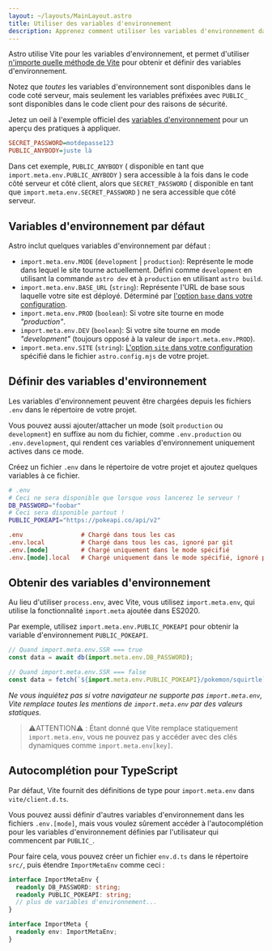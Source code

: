 ```yaml
---
layout: ~/layouts/MainLayout.astro
title: Utiliser des variables d'environnement
description: Apprenez comment utiliser les variables d'environnement dans un projet Astro.
---
```


Astro utilise Vite pour les variables d'environnement, et permet d'utiliser [n'importe quelle méthode de Vite](https://vitejs.dev/guide/env-and-mode.html) pour obtenir et définir des variables d'environnement.

Notez que _toutes_ les variables d'environnement sont disponibles dans le code coté serveur, mais seulement les variables préfixées avec `PUBLIC_` sont disponibles dans le code client pour des raisons de sécurité.

Jetez un oeil à l'exemple officiel des [variables d'environnement](https://github.com/withastro/astro/tree/main/examples/env-vars) pour un aperçu des pratiques à appliquer.

```ini
SECRET_PASSWORD=motdepasse123
PUBLIC_ANYBODY=juste là
```

Dans cet exemple, `PUBLIC_ANYBODY` ( disponible en tant que `import.meta.env.PUBLIC_ANYBODY` ) sera accessible à la fois dans le code côté serveur et côté client, alors que `SECRET_PASSWORD` ( disponible en tant que `import.meta.env.SECRET_PASSWORD` ) ne sera accessible que côté serveur.

## Variables d'environnement par défaut

Astro inclut quelques variables d'environnement par défaut :

- `import.meta.env.MODE` (`development` | `production`): Représente le mode dans lequel le site tourne actuellement. Défini comme `development` en utilisant la commande `astro dev` et à `production` en utilisant `astro build`.
- `import.meta.env.BASE_URL` (`string`): Représente l'URL de base sous laquelle votre site est déployé. Déterminé par [l'option `base` dans votre configuration](/fr/reference/configuration-reference/#base).
- `import.meta.env.PROD` (`boolean`): Si votre site tourne en mode <i>"production"</i>.
- `import.meta.env.DEV` (`boolean`): Si votre site tourne en mode <i>"development"</i> (toujours opposé à la valeur de `import.meta.env.PROD`).
- `import.meta.env.SITE` (`string`): [L'option `site` dans votre configuration](/fr/reference/configuration-reference/#site) spécifié dans le fichier `astro.config.mjs` de votre projet.

## Définir des variables d'environnement

Les variables d'environnement peuvent être chargées depuis les fichiers `.env` dans le répertoire de votre projet.

Vous pouvez aussi ajouter/attacher un mode (soit `production` ou `development`) en suffixe au nom du fichier, comme `.env.production` ou `.env.development`, qui rendent ces variables d'environnement uniquement actives dans ce mode.

Créez un fichier `.env` dans le répertoire de votre projet et ajoutez quelques variables à ce fichier.

```bash
# .env
# Ceci ne sera disponible que lorsque vous lancerez le serveur !
DB_PASSWORD="foobar"
# Ceci sera disponible partout !
PUBLIC_POKEAPI="https://pokeapi.co/api/v2"
```

```ini
.env                # Chargé dans tous les cas
.env.local          # Chargé dans tous les cas, ignoré par git
.env.[mode]         # Chargé uniquement dans le mode spécifié
.env.[mode].local   # Chargé uniquement dans le mode spécifié, ignoré par git
```

## Obtenir des variables d'environnement

Au lieu d'utiliser `process.env`, avec Vite, vous utilisez `import.meta.env`, qui utilise la fonctionnalité `import.meta` ajoutée dans ES2020.

Par exemple, utilisez `import.meta.env.PUBLIC_POKEAPI` pour obtenir la variable d'environnement `PUBLIC_POKEAPI`.

```js
// Quand import.meta.env.SSR === true
const data = await db(import.meta.env.DB_PASSWORD);

// Quand import.meta.env.SSR === false
const data = fetch(`${import.meta.env.PUBLIC_POKEAPI}/pokemon/squirtle`);
```

_Ne vous inquiétez pas si votre navigateur ne supporte pas `import.meta.env`, Vite remplace toutes les mentions de `import.meta.env` par des valeurs statiques._

> ⚠️ATTENTION⚠️ :
> Étant donné que Vite remplace statiquement `import.meta.env`, vous ne pouvez pas y accéder avec des clés dynamiques comme `import.meta.env[key]`.

## Autocomplétion pour TypeScript

Par défaut, Vite fournit des définitions de type pour `import.meta.env` dans `vite/client.d.ts`.

Vous pouvez aussi définir d'autres variables d'environnement dans les fichiers `.env.[mode]`, mais vous voulez sûrement accéder à l'autocomplétion pour les variables d'environnement définies par l'utilisateur qui commencent par `PUBLIC_`.

Pour faire cela, vous pouvez créer un fichier `env.d.ts` dans le répertoire `src/`, puis étendre `ImportMetaEnv` comme ceci :

```ts
interface ImportMetaEnv {
  readonly DB_PASSWORD: string;
  readonly PUBLIC_POKEAPI: string;
  // plus de variables d'environnement...
}

interface ImportMeta {
  readonly env: ImportMetaEnv;
}
```
